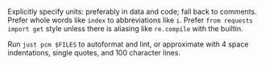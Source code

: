 Explicitly specify units: preferably in data and code; fall back to comments. Prefer whole words
like `index` to abbreviations like `i`. Prefer `from requests import get` style unless there is
aliasing like `re.compile` with the builtin.

Run `just pcm $FILES` to autoformat and lint, or approximate with 4 space indentations, single
quotes, and 100 character lines.